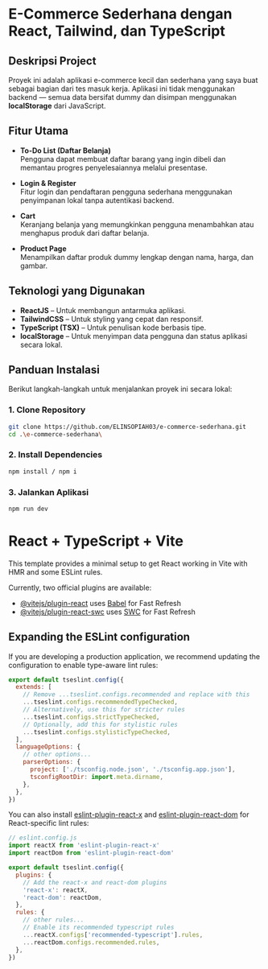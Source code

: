 # E-Commerce Sederhana dengan React, Tailwind, dan TypeScript

## Deskripsi Project
Proyek ini adalah aplikasi e-commerce kecil dan sederhana yang saya buat sebagai bagian dari tes masuk kerja. Aplikasi ini tidak menggunakan backend — semua data bersifat dummy dan disimpan menggunakan **localStorage** dari JavaScript.

## Fitur Utama

- **To-Do List (Daftar Belanja)**  
  Pengguna dapat membuat daftar barang yang ingin dibeli dan memantau progres penyelesaiannya melalui presentase.

- **Login & Register**  
  Fitur login dan pendaftaran pengguna sederhana menggunakan penyimpanan lokal tanpa autentikasi backend.

- **Cart**  
  Keranjang belanja yang memungkinkan pengguna menambahkan atau menghapus produk dari daftar belanja.

- **Product Page**  
  Menampilkan daftar produk dummy lengkap dengan nama, harga, dan gambar.

## Teknologi yang Digunakan

- **ReactJS** – Untuk membangun antarmuka aplikasi.
- **TailwindCSS** – Untuk styling yang cepat dan responsif.
- **TypeScript (TSX)** – Untuk penulisan kode berbasis tipe.
- **localStorage** – Untuk menyimpan data pengguna dan status aplikasi secara lokal.

## Panduan Instalasi

Berikut langkah-langkah untuk menjalankan proyek ini secara lokal:

### 1. Clone Repository

```bash
git clone https://github.com/ELINSOPIAH03/e-commerce-sederhana.git
cd .\e-commerce-sederhana\
```

### 2. Install Dependencies

```bash
npm install / npm i
```

### 3. Jalankan Aplikasi

```bash
npm run dev
```

# React + TypeScript + Vite

This template provides a minimal setup to get React working in Vite with HMR and some ESLint rules.

Currently, two official plugins are available:

- [@vitejs/plugin-react](https://github.com/vitejs/vite-plugin-react/blob/main/packages/plugin-react) uses [Babel](https://babeljs.io/) for Fast Refresh
- [@vitejs/plugin-react-swc](https://github.com/vitejs/vite-plugin-react/blob/main/packages/plugin-react-swc) uses [SWC](https://swc.rs/) for Fast Refresh

## Expanding the ESLint configuration

If you are developing a production application, we recommend updating the configuration to enable type-aware lint rules:

```js
export default tseslint.config({
  extends: [
    // Remove ...tseslint.configs.recommended and replace with this
    ...tseslint.configs.recommendedTypeChecked,
    // Alternatively, use this for stricter rules
    ...tseslint.configs.strictTypeChecked,
    // Optionally, add this for stylistic rules
    ...tseslint.configs.stylisticTypeChecked,
  ],
  languageOptions: {
    // other options...
    parserOptions: {
      project: ['./tsconfig.node.json', './tsconfig.app.json'],
      tsconfigRootDir: import.meta.dirname,
    },
  },
})
```

You can also install [eslint-plugin-react-x](https://github.com/Rel1cx/eslint-react/tree/main/packages/plugins/eslint-plugin-react-x) and [eslint-plugin-react-dom](https://github.com/Rel1cx/eslint-react/tree/main/packages/plugins/eslint-plugin-react-dom) for React-specific lint rules:

```js
// eslint.config.js
import reactX from 'eslint-plugin-react-x'
import reactDom from 'eslint-plugin-react-dom'

export default tseslint.config({
  plugins: {
    // Add the react-x and react-dom plugins
    'react-x': reactX,
    'react-dom': reactDom,
  },
  rules: {
    // other rules...
    // Enable its recommended typescript rules
    ...reactX.configs['recommended-typescript'].rules,
    ...reactDom.configs.recommended.rules,
  },
})
```
